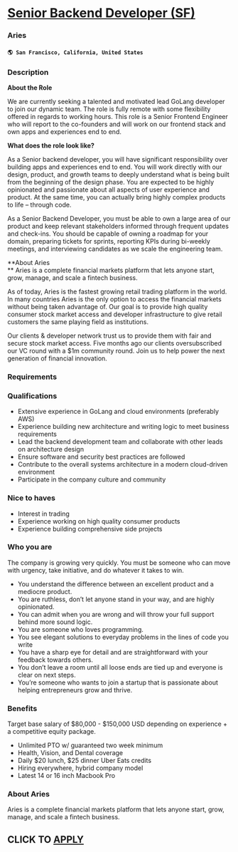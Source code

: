 # [Senior Backend Developer (SF)](https://www.remotewlb.com/apply/senior-backend-developer-sf)  
### Aries  
#### `🌎 San Francisco, California, United States`  

### **Description**

 **About the Role**

We are currently seeking a talented and motivated lead GoLang developer to join our dynamic team. The role is fully remote with some flexibility offered in regards to working hours. This role is a Senior Frontend Engineer who will report to the co-founders and will work on our frontend stack and own apps and experiences end to end.

 **What does the role look like?**

As a Senior backend developer, you will have significant responsibility over building apps and experiences end to end. You will work directly with our design, product, and growth teams to deeply understand what is being built from the beginning of the design phase. You are expected to be highly opinionated and passionate about all aspects of user experience and product. At the same time, you can actually bring highly complex products to life – through code.

As a Senior Backend Developer, you must be able to own a large area of our product and keep relevant stakeholders informed through frequent updates and check-ins. You should be capable of owning a roadmap for your domain, preparing tickets for sprints, reporting KPIs during bi-weekly meetings, and interviewing candidates as we scale the engineering team.

**About Aries  
** Aries is a complete financial markets platform that lets anyone start, grow, manage, and scale a fintech business.  
  
As of today, Aries is the fastest growing retail trading platform in the world. In many countries Aries is the only option to access the financial markets without being taken advantage of. Our goal is to provide high quality consumer stock market access and developer infrastructure to give retail customers the same playing field as institutions.  
  
Our clients & developer network trust us to provide them with fair and secure stock market access. Five months ago our clients oversubscribed our VC round with a $1m community round. Join us to help power the next generation of financial innovation.

###  **Requirements**

### Qualifications

  * Extensive experience in GoLang and cloud environments (preferably AWS)
  * Experience building new architecture and writing logic to meet business requirements
  * Lead the backend development team and collaborate with other leads on architecture design
  * Ensure software and security best practices are followed
  * Contribute to the overall systems architecture in a modern cloud-driven environment
  * Participate in the company culture and community

### Nice to haves

  * Interest in trading
  * Experience working on high quality consumer products
  * Experience building comprehensive side projects

### Who you are

The company is growing very quickly. You must be someone who can move with urgency, take initiative, and do whatever it takes to win.

  * You understand the difference between an excellent product and a mediocre product. 
  * You are ruthless, don’t let anyone stand in your way, and are highly opinionated. 
  * You can admit when you are wrong and will throw your full support behind more sound logic. 
  * You are someone who loves programming. 
  * You see elegant solutions to everyday problems in the lines of code you write
  * You have a sharp eye for detail and are straightforward with your feedback towards others. 
  * You don’t leave a room until all loose ends are tied up and everyone is clear on next steps.
  * You’re someone who wants to join a startup that is passionate about helping entrepreneurs grow and thrive.

### **Benefits**

Target base salary of $80,000 - $150,000 USD depending on experience + a competitive equity package.

  * Unlimited PTO w/ guaranteed two week minimum
  * Health, Vision, and Dental coverage
  * Daily $20 lunch, $25 dinner Uber Eats credits
  * Hiring everywhere, hybrid company model 
  * Latest 14 or 16 inch Macbook Pro

### **About Aries**

Aries is a complete financial markets platform that lets anyone start, grow, manage, and scale a fintech business.

  
## CLICK TO [APPLY](https://www.remotewlb.com/apply/senior-backend-developer-sf)

